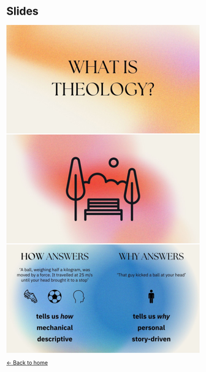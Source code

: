 # Slides

<div class="center">
  <img src="slide1.JPG" alt="Slide 1">
  <img src="slide2.JPG" alt="Slide 2">
  <img src="slide3.JPG" alt="Slide 3">
</div>

[← Back to home](index.html)